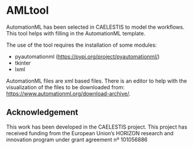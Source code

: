 # AMLtool
AutomationML has been selected in CAELESTIS to model the workflows. This tool helps with filling in the AutomationML template.

The use of the tool requires the installation of some modules:
- pyautomationml (https://pypi.org/project/pyautomationml/)
- tkinter
- lxml

AutomationML files are xml based files. There is an editor to help with the visualization of the files to be downloaded from: https://www.automationml.org/download-archive/.

## Acknowledgement
This work has been developed in the CAELESTIS project. This project has received funding from the European Union’s HORIZON research and innovation program under grant agreement nº 101056886
